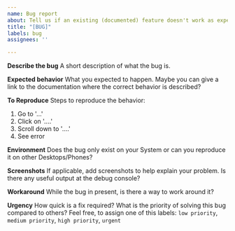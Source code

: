 ```yaml
---
name: Bug report
about: Tell us if an existing (documented) feature doesn't work as expected
title: "[BUG]"
labels: bug
assignees: ''

---
```


**Describe the bug**
A short description of what the bug is.

**Expected behavior**
What you expected to happen.
Maybe you can give a link to the documentation where the correct behavior is described?

**To Reproduce**
Steps to reproduce the behavior:
1. Go to '...'
2. Click on '....'
3. Scroll down to '....'
4. See error

**Environment**
Does the bug only exist on your System or can you reproduce it on other Desktops/Phones?

**Screenshots**
If applicable, add screenshots to help explain your problem.
Is there any useful output at the debug console?

**Workaround**
While the bug in present, is there a way to work around it?

**Urgency**
How quick is a fix required? What is the priority of solving this bug compared to others?
Feel free, to assign one of this labels: `low priority`, `medium priority`, `high priority`, `urgent`
